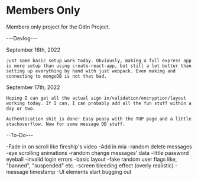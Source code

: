 # Members Only

Members only project for the Odin Project.

---Devlog---

September 16th, 2022

    Just some basic setup work today. Obviously, making a full express app is more setup than using create-react-app, but still a lot better than setting up everything by hand with just webpack. Even making and connecting to mongoDB is not that bad.

September 17th, 2022

    Hoping I can get all the actual sign in/validation/encryption/layout working today. If I can, I can probably add all the fun stuff within a day or two.

    Authentication shit is done! Easy peasy with the TOP page and a little stackoverflow. Now for some message DB stuff.

--To-Do---

-Fade in on scroll like fireship's video
-Add in mia
-random delete messages
-eye scrolling animations
-random change messages' data
-little password eyeball
-invalid login errors
-basic layout
-fake random user flags like, "banned", "suspended" etc.
-screen bleeding effect (overly realistic)
-message timestamp
-UI elements start bugging out